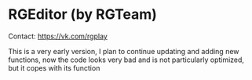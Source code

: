 # RGEditor (by RGTeam)
Contact: https://vk.com/rgplay

This is a very early version, I plan to continue updating and adding new functions,
now the code looks very bad and is not particularly optimized, but it copes with its function
